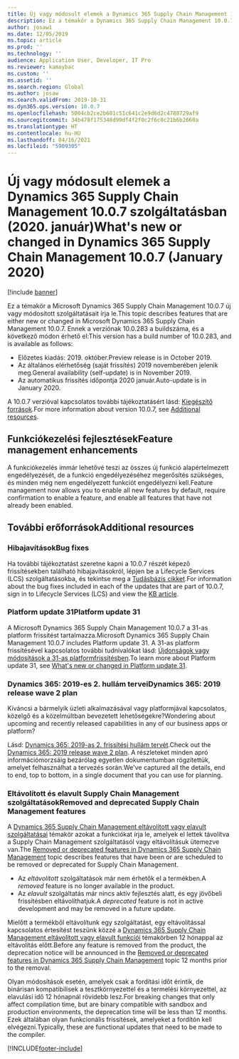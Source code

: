 ```yaml
---
title: Új vagy módosult elemek a Dynamics 365 Supply Chain Management 10.0.7 szolgáltatásban (2020. január)
description: Ez a témakör a Dynamics 365 Supply Chain Management 10.0.7 új vagy módosított szolgáltatásait írja le.
author: josaw1
ms.date: 12/05/2019
ms.topic: article
ms.prod: ''
ms.technology: ''
audience: Application User, Developer, IT Pro
ms.reviewer: kamaybac
ms.custom: ''
ms.assetid: ''
ms.search.region: Global
ms.author: josaw
ms.search.validFrom: 2019-10-31
ms.dyn365.ops.version: 10.0.7
ms.openlocfilehash: 5004cb2ce2b601c51c641c2e9d6d2c4788729af9
ms.sourcegitcommit: 34b478f175348d99df4f2f0c2f6c0c21b6b2660a
ms.translationtype: HT
ms.contentlocale: hu-HU
ms.lasthandoff: 04/16/2021
ms.locfileid: "5909305"
---
```

# <a name="whats-new-or-changed-in-dynamics-365-supply-chain-management-1007-january-2020"></a><span data-ttu-id="2f4d7-103">Új vagy módosult elemek a Dynamics 365 Supply Chain Management 10.0.7 szolgáltatásban (2020. január)</span><span class="sxs-lookup"><span data-stu-id="2f4d7-103">What's new or changed in Dynamics 365 Supply Chain Management 10.0.7 (January 2020)</span></span>

[!include [banner](../includes/banner.md)]


<span data-ttu-id="2f4d7-104">Ez a témakör a Microsoft Dynamics 365 Supply Chain Management 10.0.7 új vagy módosított szolgáltatásait írja le.</span><span class="sxs-lookup"><span data-stu-id="2f4d7-104">This topic describes features that are either new or changed in Microsoft Dynamics 365 Supply Chain Management 10.0.7.</span></span> <span data-ttu-id="2f4d7-105">Ennek a verziónak 10.0.283 a buildszáma, és a következő módon érhető el:</span><span class="sxs-lookup"><span data-stu-id="2f4d7-105">This version has a build number of 10.0.283, and is available as follows:</span></span>

- <span data-ttu-id="2f4d7-106">Előzetes kiadás: 2019. október.</span><span class="sxs-lookup"><span data-stu-id="2f4d7-106">Preview release is in October 2019.</span></span>
- <span data-ttu-id="2f4d7-107">Az általános elérhetőség (saját frissítés) 2019 novemberében jelenik meg.</span><span class="sxs-lookup"><span data-stu-id="2f4d7-107">General availability (self-update) is in November 2019.</span></span>
- <span data-ttu-id="2f4d7-108">Az automatikus frissítés időpontja 2020 január.</span><span class="sxs-lookup"><span data-stu-id="2f4d7-108">Auto-update is in January 2020.</span></span> 

<span data-ttu-id="2f4d7-109">A 10.0.7 verzióval kapcsolatos további tájékoztatásért lásd: [Kiegészítő források](whats-new-scm-10-0-7.md#additional-resources).</span><span class="sxs-lookup"><span data-stu-id="2f4d7-109">For more information about version 10.0.7, see [Additional resources](whats-new-scm-10-0-7.md#additional-resources).</span></span>

## <a name="feature-management-enhancements"></a><span data-ttu-id="2f4d7-110">Funkciókezelési fejlesztések</span><span class="sxs-lookup"><span data-stu-id="2f4d7-110">Feature management enhancements</span></span>
<span data-ttu-id="2f4d7-111">A funkciókezelés immár lehetővé teszi az összes új funkció alapértelmezett engedélyezését, de a funkció engedélyezéséhez megerősítés szükséges, és minden még nem engedélyezett funkciót engedélyezni kell.</span><span class="sxs-lookup"><span data-stu-id="2f4d7-111">Feature management now allows you to enable all new features by default, require confirmation to enable a feature, and enable all features that have not already been enabled.</span></span> 



## <a name="additional-resources"></a><span data-ttu-id="2f4d7-112">További erőforrások</span><span class="sxs-lookup"><span data-stu-id="2f4d7-112">Additional resources</span></span>

### <a name="bug-fixes"></a><span data-ttu-id="2f4d7-113">Hibajavítások</span><span class="sxs-lookup"><span data-stu-id="2f4d7-113">Bug fixes</span></span> 
<span data-ttu-id="2f4d7-114">Ha további tájékoztatást szeretne kapni a 10.0.7 részét képező frissítésekben található hibajavításokról, lépjen be a Lifecycle Services (LCS) szolgáltatásokba, és tekintse meg a [Tudásbázis cikket](https://fix.lcs.dynamics.com/Issue/Details?kb=4528173&bugId=386529&dbType=3&qc=d6f5cd3ead06907477eae511043a52c1d4290a12bf52374dd55faf0d28ae732e).</span><span class="sxs-lookup"><span data-stu-id="2f4d7-114">For information about the bug fixes included in each of the updates that are part of 10.0.7, sign in to Lifecycle Services (LCS) and view the [KB article](https://fix.lcs.dynamics.com/Issue/Details?kb=4528173&bugId=386529&dbType=3&qc=d6f5cd3ead06907477eae511043a52c1d4290a12bf52374dd55faf0d28ae732e).</span></span>

### <a name="platform-update-31"></a><span data-ttu-id="2f4d7-115">Platform update 31</span><span class="sxs-lookup"><span data-stu-id="2f4d7-115">Platform update 31</span></span>
<span data-ttu-id="2f4d7-116">A Microsoft Dynamics 365 Supply Chain Management 10.0.7 a 31-as platform frissítést tartalmazza.</span><span class="sxs-lookup"><span data-stu-id="2f4d7-116">Microsoft Dynamics 365 Supply Chain Management 10.0.7 includes Platform update 31.</span></span> <span data-ttu-id="2f4d7-117">A 31-as platform frissítésével kapcsolatos további tudnivalókat lásd: [Újdonságok vagy módosítások a 31-as platformfrissítésben](../../fin-ops-core/dev-itpro/get-started/whats-new-platform-update-31.md).</span><span class="sxs-lookup"><span data-stu-id="2f4d7-117">To learn more about Platform update 31, see [What's new or changed in Platform update 31](../../fin-ops-core/dev-itpro/get-started/whats-new-platform-update-31.md).</span></span>

### <a name="dynamics-365-2019-release-wave-2-plan"></a><span data-ttu-id="2f4d7-118">Dynamics 365: 2019-es 2. hullám tervei</span><span class="sxs-lookup"><span data-stu-id="2f4d7-118">Dynamics 365: 2019 release wave 2 plan</span></span>
<span data-ttu-id="2f4d7-119">Kíváncsi a bármelyik üzleti alkalmazásával vagy platformjával kapcsolatos, közelgő és a közelmúltban bevezetett lehetőségekre?</span><span class="sxs-lookup"><span data-stu-id="2f4d7-119">Wondering about upcoming and recently released capabilities in any of our business apps or platform?</span></span>

<span data-ttu-id="2f4d7-120">Lásd: [Dynamics 365: 2019-as 2. frissítési hullám tervét](/dynamics365-release-plan/2019wave2/).</span><span class="sxs-lookup"><span data-stu-id="2f4d7-120">Check out the [Dynamics 365: 2019 release wave 2 plan](/dynamics365-release-plan/2019wave2/).</span></span> <span data-ttu-id="2f4d7-121">A részleteket minden apró információmorzsáig bezárólag egyetlen dokumentumban rögzítettük, amelyet felhasználhat a tervezés során.</span><span class="sxs-lookup"><span data-stu-id="2f4d7-121">We've captured all the details, end to end, top to bottom, in a single document that you can use for planning.</span></span>

### <a name="removed-and-deprecated-supply-chain-management-features"></a><span data-ttu-id="2f4d7-122">Eltávolított és elavult Supply Chain Management szolgáltatások</span><span class="sxs-lookup"><span data-stu-id="2f4d7-122">Removed and deprecated Supply Chain Management features</span></span>

<span data-ttu-id="2f4d7-123">A [Dynamics 365 Supply Chain Management eltávolított vagy elavult szolgáltatásai](removed-deprecated-features-scm-updates.md) témakör azokat a funkciókat írja le, amelyek el lettek távolítva a Supply Chain Management szolgáltatásól vagy eltávolításuk ütemezve van.</span><span class="sxs-lookup"><span data-stu-id="2f4d7-123">The [Removed or deprecated features in Dynamics 365 Supply Chain Management](removed-deprecated-features-scm-updates.md) topic describes features that have been or are scheduled to be removed or deprecated for Supply Chain Management.</span></span>

- <span data-ttu-id="2f4d7-124">Az *eltávolított* szolgáltatások már nem érhetők el a termékben.</span><span class="sxs-lookup"><span data-stu-id="2f4d7-124">A *removed* feature is no longer available in the product.</span></span>
- <span data-ttu-id="2f4d7-125">Az *elavult* szolgáltatás már nincs aktív fejlesztés alatt, és egy jövőbeli frissítésben eltávolíthatjuk.</span><span class="sxs-lookup"><span data-stu-id="2f4d7-125">A *deprecated* feature is not in active development and may be removed in a future update.</span></span>

<span data-ttu-id="2f4d7-126">Mielőtt a termékből eltávolítunk egy szolgáltatást, egy eltávolítással kapcsolatos értesítést teszünk közzé a [Dynamics 365 Supply Chain Management eltávolított vagy elavult funkciói](removed-deprecated-features-scm-updates.md) témakörben 12 hónappal az eltávolítás előtt.</span><span class="sxs-lookup"><span data-stu-id="2f4d7-126">Before any feature is removed from the product, the deprecation notice will be announced in the [Removed or deprecated features in Dynamics 365 Supply Chain Management](removed-deprecated-features-scm-updates.md) topic 12 months prior to the removal.</span></span>

<span data-ttu-id="2f4d7-127">Olyan módosítások esetén, amelyek csak a fordítási időt érintik, de binárisan kompatibilisek a tesztkörnyezettel és a termelési környezettel, az elavulási idő 12 hónapnál rövidebb lesz.</span><span class="sxs-lookup"><span data-stu-id="2f4d7-127">For breaking changes that only affect compilation time, but are binary compatible with sandbox and production environments, the deprecation time will be less than 12 months.</span></span> <span data-ttu-id="2f4d7-128">Ezek általában olyan funkcionális frissítések, amelyeket a fordítón kell elvégezni.</span><span class="sxs-lookup"><span data-stu-id="2f4d7-128">Typically, these are functional updates that need to be made to the compiler.</span></span>

[!INCLUDE[footer-include](../../includes/footer-banner.md)]